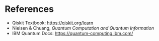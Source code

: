
# References

- Qiskit Textbook: https://qiskit.org/learn
- Nielsen & Chuang, *Quantum Computation and Quantum Information*
- IBM Quantum Docs: https://quantum-computing.ibm.com/

